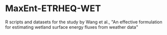 # MaxEnt-ETRHEQ-WET
R scripts and datasets for the study by Wang et al., "An effective formulation for estimating wetland surface energy fluxes from weather data"
